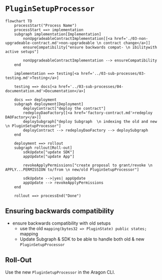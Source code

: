 # `PluginSetupProcessor`

```mermaid
flowchart TD
    processStart("Process Name")
    processStart ==> implementation
    subgraph implementation[Implementation]
        nonUpgradeableContractImplementation[[<a href='./03-non-upgradeable-contract.md'>non-upgradeable \n contract change</a>]]
        ensureCompatibility["ensure backwards compat- \n ibilitywith active setups"]

        nonUpgradeableContractImplementation --> ensureCompatibility
    end

    implementation ==> testing[<a href='../03-sub-processes/03-testing.md'>Testing</a>]

    testing ==> docs[<a href='../03-sub-processes/04-documentation.md'>Documentation</a>]

    docs ==> deployment
    subgraph deployment[Deployment]
        deployContract["deploy the contract"]
        redeployDaoFactory[[<a href='factory-contract.md'>redeploy DAOFactory</a>]]
        deploySubgraph["deploy Subgraph  \n indexing the old and new \n PluginSetupProcessor"]
        deployContract --> redeployDaoFactory --> deploySubgraph
    end

    deployment ==> rollout
    subgraph rollout[Roll-out]
        sdkUpdate["update SDK"]
        appUpdate["update App"]

        revokeApplyPermissions["create proposal to grant/revoke \n APPLY...PERMISSION to/from \n new/old PluginSetupProcessor"]

        sdkUpdate -->|yes| appUpdate
        appUpdate --> revokeApplyPermissions
    end

    rollout ==> processEnd("Done")
```

## Ensuring backwards compatibility

- ensure backwards compatibility with old setups
  - use the old `mapping(bytes32 => PluginState) public states;` mapping
  - Update Subgraph & SDK to be able to handle both old & new `PluginSetupProcessor`

## Roll-Out

Use the new `PluginSetupProcessor` in the Aragon CLI.
